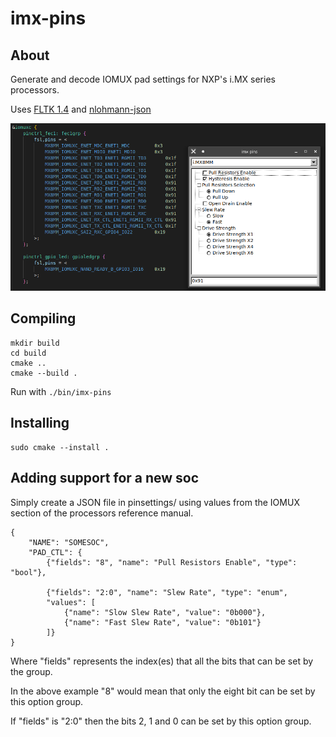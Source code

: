 # imx-pins

## About

Generate and decode IOMUX pad settings for NXP's i.MX series processors.

Uses [FLTK 1.4](https://www.fltk.org/) and [nlohmann-json](https://json.nlohmann.me/)

![](usage.png)

## Compiling

```
mkdir build
cd build
cmake ..
cmake --build .
```

Run with `./bin/imx-pins`

## Installing

```
sudo cmake --install .
```

## Adding support for a new soc

Simply create a JSON file in pinsettings/ using values from the IOMUX section of the processors reference manual.

```
{
    "NAME": "SOMESOC",
    "PAD_CTL": {
        {"fields": "8", "name": "Pull Resistors Enable", "type": "bool"},

        {"fields": "2:0", "name": "Slew Rate", "type": "enum",
        "values": [
            {"name": "Slow Slew Rate", "value": "0b000"},
            {"name": "Fast Slew Rate", "value": "0b101"}
        ]}
}
```

Where "fields" represents the index(es) that all the bits that can be set by the group.

In the above example "8" would mean that only the eight bit can be set by this option group.

If "fields" is "2:0" then the bits 2, 1 and 0 can be set by this option group.
